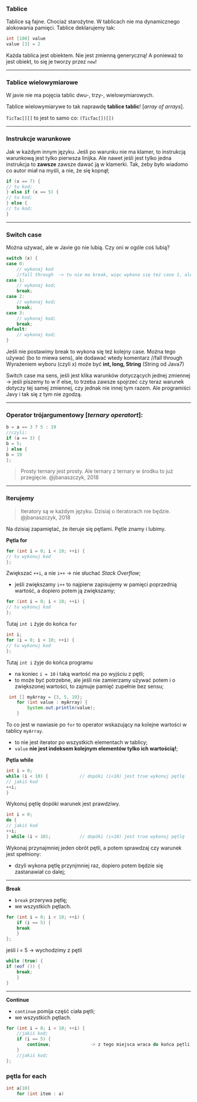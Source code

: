 ### Tablice
Tablice są fajne. Chociaż starożytne.
W tablicach nie ma dynamicznego alokowania pamięci.
Tablice deklarujemy tak:

```JAVA
int [100] value
value [3] = 2
```

Każda tablica jest obiektem. Nie jest zmienną generyczną!
A ponieważ to jest obiekt, to się je tworzy przez `new`!

---

### Tablice wielowymiarowe

W javie nie ma pojęcia tablic dwu-, trzy-, wielowymiarowych.

Tablice wielowymiarywe to tak naprawdę **tablice tablic**! [_array of arrays_].

`TicTac[][]` to jest to samo co: `(TicTac[])[])`

---

### Instrukcje warunkowe

Jak w każdym innym języku. Jeśli po warunku nie ma klamer, to instrukcją warunkową jest tylko pierwsza linijka. Ale nawet jeśli jest tylko jedna instrukcja to **zawsze** zawsze dawać ją w klamerki. Tak, żeby było wiadomo co autor miał na myśli, a nie, że się kopnął;

```JAVA
if (x == 7) {
// tu kod;
} else if (x == 5) {
// tu kod;
} else {
// tu kod;
}
```

---

### Switch case

Można używać, ale w Javie go nie lubią. Czy oni w ogóle coś lubią?

```JAVA
switch (x) {
case 0:
    // wykonaj kod
    //fall through  -> tu nie ma break, więc wykona się też case 1, ale dodawać komentarz
case 1:
    // wykonaj kod;
    break;
case 2:
    // wykonaj kod;
    break;
case 3:
    // wykonaj kod;
    break;
default:
    // wykonaj kod;
}
```

Jeśli nie postawimy break to wykona się też kolejny case.
Można tego używać (bo to miewa sens), ale dodawać wtedy komentarz //fall through
Wyrażeniem wyboru (czyli x) może być **int, long, String** (String od Java7)

Switch case ma sens, jeśli jest klika warunków dotyczących jednej zmiennej -> jeśli piszemy to w if else, to trzeba zawsze spojrzeć czy teraz warunek dotyczy tej samej zmiennej, czy jednak nie innej tym razem.
Ale programiści Javy i tak się z tym nie zgodzą.

---

### Operator trójargumentowy [_ternary operatort_]:

```JAVA
b = a == 3 ? 5 : 19
//czyli:
if (a == 3) {
b = 5;
} else {
b = 19
};
```
> Prosty ternary jest prosty. Ale ternary z ternary w środku to już przegięcie.
@jbanaszczyk, 2018

---

### Iterujemy

>Iteratory są w każdym języku. Dzisiaj o iteratorach nie będzie.
@jbanaszczyk, 2018

Na dzisiaj zapamiętać, że iteruje się pętlami. Pętle znamy i lubimy.

**Pętla for**

```Java
for (int i = 0; i < 10; ++i) {
// tu wykonuj kod
};
```
Zwiększać `++i`, a nie `i++` -> nie słuchać _Stack Overflow_;
- jeśli zwiększamy `i++` to najpierw zapisujemy w pamięci poprzednią wartość, a dopiero potem ją zwiększamy;


```Java
for (int i = 0; i < 10; ++i) {
// tu wykonuj kod
};
```
Tutaj `int i` żyje do końca `for`

```Java
int i;
for (i = 0; i < 10; ++i) {
// tu wykonuj kod
};
```
Tutaj `int i` żyje do końca programu
- na koniec `i = 10` i taką wartość ma po wyjściu z pętli;
- to może być potrzebne, ale jeśli nie zamierzamy używać potem i o zwiększonej wartości, to zajmuje pamięć zupełnie bez sensu;

```JAVA
 int [] myArray = {3, 5, 19};
    for (int value : myArray) {
        System.out.println(value);
    }
```
To co jest w nawiasie po `for` to operator wskazujący na kolejne wartości w tablicy `myArray`.
- to nie jest iterator po wszystkich elementach w tablicy;
- `value` **nie jest indeksem kolejnym elementów tylko ich wartością!**;

**Pętla while**
```JAVA
int i = 0;
while (i < 10) {            // dopóki (i<10) jest true wykonuj pętlę
// jakiś kod
++i;
}
```
Wykonuj pętlę dopóki warunek jest prawdziwy.

```JAVA
int i = 0;
do {
// jakiś kod
++i;
} while (i < 10);           // dopóki (i<10) jest true wykonuj pętlę
```
Wykonaj przynajmniej jeden obrót pętli, a potem sprawdzaj czy warunek jest spełniony:
- dzyli wykona pętlę przynjmniej raz, dopiero potem będzie się zastanawiał co dalej;

---

**Break**
- `break` przerywa pętlę;
- we wszystkich pętlach.

```JAVA
for (int i = 0; i < 10; ++i) {
    if (i == 5) {
    break
    }
};
```
jeśli i = 5 -> wychodzimy z pętli

```JAVA
while (true) {
if (eof ()) {
    break;
    }
}
```

---

**Continue**
- `continue` pomija część ciała pętli;
- we wszystkich pętlach.

```JAVA
for (int i = 0; i < 10; ++i) {
    //jakiś kod;
    if (i == 5) {
        continue;               -> z tego miejsca wraca do końca pętli;
    }
    //jakiś kod;
};
```

### pętla for each

```JAVA
int a[10]
    for (int item : a)
```